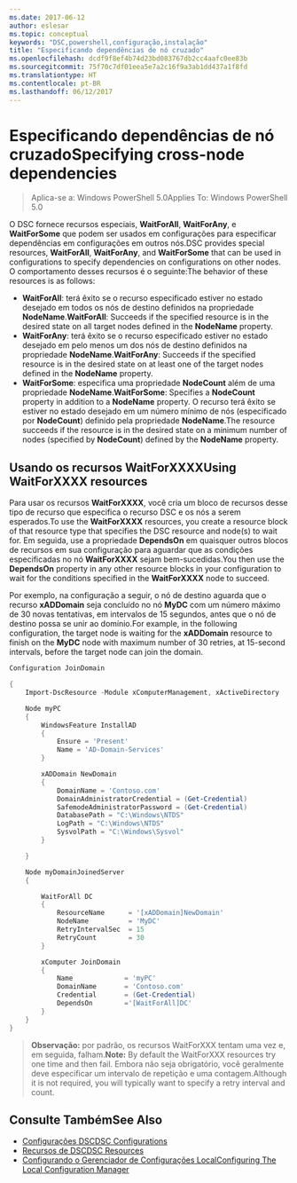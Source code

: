 ```yaml
---
ms.date: 2017-06-12
author: eslesar
ms.topic: conceptual
keywords: "DSC,powershell,configuração,instalação"
title: "Especificando dependências de nó cruzado"
ms.openlocfilehash: dcdf9f8ef4b74d23bd083767db2cc4aafc0ee83b
ms.sourcegitcommit: 75f70c7df01eea5e7a2c16f9a3ab1dd437a1f8fd
ms.translationtype: HT
ms.contentlocale: pt-BR
ms.lasthandoff: 06/12/2017
---
```

# <a name="specifying-cross-node-dependencies"></a><span data-ttu-id="67ebf-103">Especificando dependências de nó cruzado</span><span class="sxs-lookup"><span data-stu-id="67ebf-103">Specifying cross-node dependencies</span></span>

> <span data-ttu-id="67ebf-104">Aplica-se a: Windows PowerShell 5.0</span><span class="sxs-lookup"><span data-stu-id="67ebf-104">Applies To: Windows PowerShell 5.0</span></span>

<span data-ttu-id="67ebf-105">O DSC fornece recursos especiais, **WaitForAll**, **WaitForAny**, e **WaitForSome** que podem ser usados em configurações para especificar dependências em configurações em outros nós.</span><span class="sxs-lookup"><span data-stu-id="67ebf-105">DSC provides special resources, **WaitForAll**, **WaitForAny**, and **WaitForSome** that can be used in configurations to specify dependencies on configurations on other nodes.</span></span> <span data-ttu-id="67ebf-106">O comportamento desses recursos é o seguinte:</span><span class="sxs-lookup"><span data-stu-id="67ebf-106">The behavior of these resources is as follows:</span></span>

* <span data-ttu-id="67ebf-107">**WaitForAll**: terá êxito se o recurso especificado estiver no estado desejado em todos os nós de destino definidos na propriedade **NodeName**.</span><span class="sxs-lookup"><span data-stu-id="67ebf-107">**WaitForAll**: Succeeds if the specified resource is in the desired state on all target nodes defined in the **NodeName** property.</span></span>
* <span data-ttu-id="67ebf-108">**WaitForAny**: terá êxito se o recurso especificado estiver no estado desejado em pelo menos um dos nós de destino definidos na propriedade **NodeName**.</span><span class="sxs-lookup"><span data-stu-id="67ebf-108">**WaitForAny**: Succeeds if the specified resource is in the desired state on at least one of the target nodes defined in the **NodeName** property.</span></span>
* <span data-ttu-id="67ebf-109">**WaitForSome**: especifica uma propriedade **NodeCount** além de uma propriedade **NodeName**.</span><span class="sxs-lookup"><span data-stu-id="67ebf-109">**WaitForSome**: Specifies a **NodeCount** property in addition to a **NodeName** property.</span></span> <span data-ttu-id="67ebf-110">O recurso terá êxito se estiver no estado desejado em um número mínimo de nós (especificado por **NodeCount**) definido pela propriedade **NodeName**.</span><span class="sxs-lookup"><span data-stu-id="67ebf-110">The resource succeeds if the resource is in the desired state on a minimum number of nodes (specified by **NodeCount**) defined by the **NodeName** property.</span></span> 

## <a name="using-waitforxxxx-resources"></a><span data-ttu-id="67ebf-111">Usando os recursos WaitForXXXX</span><span class="sxs-lookup"><span data-stu-id="67ebf-111">Using WaitForXXXX resources</span></span>

<span data-ttu-id="67ebf-112">Para usar os recursos **WaitForXXXX**, você cria um bloco de recursos desse tipo de recurso que especifica o recurso DSC e os nós a serem esperados.</span><span class="sxs-lookup"><span data-stu-id="67ebf-112">To use the **WaitForXXXX** resources, you create a resource block of that resource type that specifies the DSC resource and node(s) to wait for.</span></span> <span data-ttu-id="67ebf-113">Em seguida, use a propriedade **DependsOn** em quaisquer outros blocos de recursos em sua configuração para aguardar que as condições especificadas no nó **WaitForXXXX** sejam bem-sucedidas.</span><span class="sxs-lookup"><span data-stu-id="67ebf-113">You then use the **DependsOn** property in any other resource blocks in your configuration to wait for the conditions specified in the **WaitForXXXX** node to succeed.</span></span>

<span data-ttu-id="67ebf-114">Por exemplo, na configuração a seguir, o nó de destino aguarda que o recurso **xADDomain** seja concluído no nó **MyDC** com um número máximo de 30 novas tentativas, em intervalos de 15 segundos, antes que o nó de destino possa se unir ao domínio.</span><span class="sxs-lookup"><span data-stu-id="67ebf-114">For example, in the following configuration, the target node is waiting for the **xADDomain** resource to finish on the **MyDC** node with maximum number of 30 retries, at 15-second intervals, before the target node can join the domain.</span></span>

```powershell
Configuration JoinDomain

{
    Import-DscResource -Module xComputerManagement, xActiveDirectory

    Node myPC
    {
        WindowsFeature InstallAD
        {
            Ensure = 'Present' 
            Name = 'AD-Domain-Services' 
        }

        xADDomain NewDomain 
        { 
            DomainName = 'Contoso.com'            
            DomainAdministratorCredential = (Get-Credential)
            SafemodeAdministratorPassword = (Get-Credential)
            DatabasePath = "C:\Windows\NTDS"
            LogPath = "C:\Windows\NTDS"
            SysvolPath = "C:\Windows\Sysvol"
        }

    }

    Node myDomainJoinedServer
    {

        WaitForAll DC
        {
            ResourceName      = '[xADDomain]NewDomain'
            NodeName          = 'MyDC'
            RetryIntervalSec  = 15
            RetryCount        = 30
        }

        xComputer JoinDomain
        {
            Name             = 'myPC'
            DomainName       = 'Contoso.com'
            Credential       = (Get-Credential)
            DependsOn        ='[WaitForAll]DC'
        }
    }
}
```

><span data-ttu-id="67ebf-115">**Observação:** por padrão, os recursos WaitForXXX tentam uma vez e, em seguida, falham.</span><span class="sxs-lookup"><span data-stu-id="67ebf-115">**Note:** By default the WaitForXXX resources try one time and then fail.</span></span> <span data-ttu-id="67ebf-116">Embora não seja obrigatório, você geralmente deve especificar um intervalo de repetição e uma contagem.</span><span class="sxs-lookup"><span data-stu-id="67ebf-116">Although it is not required, you will typically want to specify a retry interval and count.</span></span>

## <a name="see-also"></a><span data-ttu-id="67ebf-117">Consulte Também</span><span class="sxs-lookup"><span data-stu-id="67ebf-117">See Also</span></span>
* [<span data-ttu-id="67ebf-118">Configurações DSC</span><span class="sxs-lookup"><span data-stu-id="67ebf-118">DSC Configurations</span></span>](configurations.md)
* [<span data-ttu-id="67ebf-119">Recursos de DSC</span><span class="sxs-lookup"><span data-stu-id="67ebf-119">DSC Resources</span></span>](resources.md)
* [<span data-ttu-id="67ebf-120">Configurando o Gerenciador de Configurações Local</span><span class="sxs-lookup"><span data-stu-id="67ebf-120">Configuring The Local Configuration Manager</span></span>](metaConfig.md)

